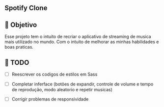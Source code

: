 ## Spotify Clone


## 📖 Objetivo
Esse projeto tem o intuito de recriar o aplicativo de streaming de musica mais utilizado no mundo. Com o intuito de melhorar as minhas habilidades e boas praticas.


## 📅 TODO
- [ ] Reescrever os codigos de estilos em Sass

- [ ] Completar inferface (botões de expandir, controle de volume e tempo de reprodução, modo aleatorio e repetir musicas)

- [ ] Corrigir problemas de responsividade




